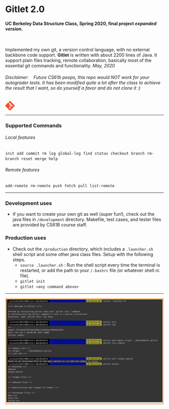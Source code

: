 # Gitlet 2.0
#### UC Berkeley Data Structure Class, Spring 2020, final project *expanded version*.
<br>

Implemented my own git, a version control language, with no external backbone code support. **Gitlet** is written with about 2200 lines of Java. It support plain files tracking, remote collaboration, basically most of the essential git commands and functionality.
*May, 2020*

###### Disclaimer: &nbsp;&nbsp; *Future CS61b peeps, this repo would NOT work for your autograder tests. It has been modified quite a lot after the class to achieve the result that I want, so do yourself a favor and do not clone it* :)
<div style="display: flex;">
    <img src="git_logo.png" alt="git logo" width="30" height="30"/></div>
<hr>  

### Supported Commands
###### Local features
`init` &nbsp;`add` &nbsp;`commit` &nbsp;`rm` &nbsp;`log` &nbsp;`global-log` &nbsp;`find` &nbsp;`status` &nbsp;`checkout` &nbsp;`branch` &nbsp;`rm-branch` &nbsp;`reset` &nbsp;`merge` &nbsp;`help`
###### Remote features
`add-remote` &nbsp;`rm-remote` &nbsp;`push` &nbsp;`fetch` &nbsp;`pull` &nbsp;`list-remote`

<hr>

### Development uses
- If you want to create your own git as well (super fun!), check out the java files in `/development` directory.
Makefile, test cases, and tester files are provided by CS61B course staff.

### Production uses
- Check out the `/production` directory, which includes a `.launcher.sh` shell script and some other java class files. Setup with the following steps.
    - `source .launcher.sh` : Run the shell script every time the terminal is restarted, or add the path to your `/.bashrc` file (or whatever shell rc file).
    - `gitlet init`
    - `gitlet <any command above>`  

<hr>
<div style = "border: 4px solid rgb(244, 195, 138)">
<img src="Picture_1.png" alt="git logo" width="800" />
</div>
